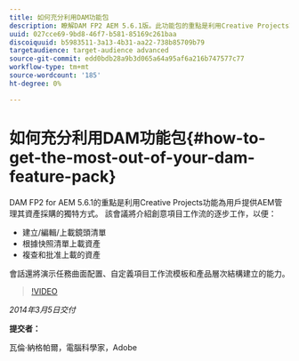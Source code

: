 ```yaml
---
title: 如何充分利用DAM功能包
description: 瞭解DAM FP2 AEM 5.6.1版。此功能包的重點是利用Creative Projects功能，為您提供管理資產來源的獨特方法。 該會話包括創意項目工作流的逐步工作，用於建立、編輯和上載快照清單，以及根據快照清單上載資產。 它還包括審閱和批准上載的資產。您還可以瞭解任務曲面配置、自定義項目工作流模板和產品層次結構建立的能力。
uuid: 027cce69-9bd8-46f7-b581-85169c261baa
discoiquuid: b5983511-3a13-4b31-aa22-738b85709b79
targetaudience: target-audience advanced
source-git-commit: edd0bdb28a9b3d065a64a95af6a216b747577c77
workflow-type: tm+mt
source-wordcount: '185'
ht-degree: 0%

---
```


# 如何充分利用DAM功能包{#how-to-get-the-most-out-of-your-dam-feature-pack}

DAM FP2 for AEM 5.6.1的重點是利用Creative Projects功能為用戶提供AEM管理其資產採購的獨特方式。 該會議將介紹創意項目工作流的逐步工作，以便：

* 建立/編輯/上載鏡頭清單
* 根據快照清單上載資產
* 複查和批准上載的資產

會話還將演示任務曲面配置、自定義項目工作流模板和產品層次結構建立的能力。

>[!VIDEO](https://video.tv.adobe.com/v/19523/?quality=9)

*2014年3月5日交付*

**提交者：**

瓦倫·納格帕爾，電腦科學家，Adobe

<!--
[Get back to the Overview](https://helpx.adobe.com/experience-manager/kt/eseminars/gems/aem-index.html)
-->
